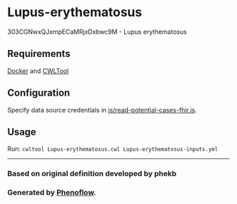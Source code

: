 # Lupus-erythematosus

303CGNwxQJxmpECaMRjxDxbwc9M - Lupus erythematosus

## Requirements

[Docker](https://docs.docker.com/install/) and [CWLTool](https://github.com/common-workflow-language/cwltool#install)

## Configuration

Specify data source credentials in [js/read-potential-cases-fhir.js](js/read-potential-cases-fhir.js).

## Usage

Run: `cwltool Lupus-erythematosus.cwl Lupus-erythematosus-inputs.yml`

***

### Based on original definition developed by phekb
### Generated by [Phenoflow](https://kclhi.org/phenoflow).
